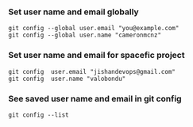 ### Set user name and email globally
	git config --global user.email "you@example.com"
	git config --global user.name "cameronmcnz"

### Set user name and email for spacefic project

	git config  user.email "jishandevops@gmail.com"
	git config  user.name "valobondu"

### See saved user name and email in git config
	git config --list
